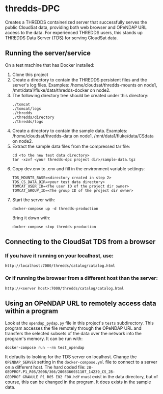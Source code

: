 # thredds-DPC
Creates a THREDDS containerized server that successfully serves the public
CloudSat data, providing both web browser and OPeNDAP URL access to the data.
For experienced THREDDS users, this stands up THREDDS Data Server (TDS) for
serving CloudSat data.

## Running the server/service
On a test machine that has Docker installed:
1. Clone this project
1. Create a directory to contain the THREDDS persistent files and the server's
   log files.
   Examples: /home/cloudsat/thredds-mounts on node1,
   /mnt/data1/fluke/data/thredds-docker on node2.
1. The following directory tree should be created under this directory:
   ```
   ./tomcat
   ./tomcat/logs
   ./thredds
   ./thredds/directory
   ./thredds/logs
   ```
1. Create a directory to contain the sample data. Examples:
   /home/cloudsat/thredds-data on node1, /mnt/data1/fluke/data/CSdata
   on node2.
1. Extract the sample data files from the compressed tar file:
   ```
   cd <to the new test data directory>
   tar -xzvf <your thredds-dpc project dir>/sample-data.tgz
   ```
1. Copy dev.env to .env and fill in the environment variable settings:
   ```
   TDS_MOUNTS_BASE=<directory created in step 2>
   TDS_CS_DATA_DIR=<your test data directory>
   TOMCAT_USER_ID=<The user ID of the project dir owner>
   TOMCAT_GROUP_ID=<The group ID of the project dir owner>
   ```
1. Start the server with:
   ```
   docker-compose up -d thredds-production
   ```
   Bring it down with:
   ```
   docker-compose stop thredds-production
   ```

## Connecting to the CloudSat TDS from a browser
### If you have it running on your localhost, use:
`http://localhost:7000/thredds/catalog/catalog.html`
### Or if running the browser from a different host than the server:
`http://<server host>:7000/thredds/catalog/catalog.html`

## Using an OPeNDAP URL to remotely access data within a program
Look at the `opendap_pydap.py` file in this project's `tests` subdirectory.
This program accesses the file remotely through the OPeNDAP URL and transfers
the selected subsets of the data over the network into the program's memory. It
can be run with:
```
docker-compose run --rm test_opendap
```
It defaults to looking for the TDS server on localhost. Change the
`OPENDAP_SERVER` setting in the `docker-compose.yml` file to connect to a
server on a different host. The hard coded file:
`2B-GEOPROF.P1_R05/2008/366/2008366031107_14239_CS_2B-GEOPROF_GRANULE_P1_R05_E02_F00.hdf`
must exist in the data directory, but of course, this can be changed in the
program. It does exists in the sample data.
